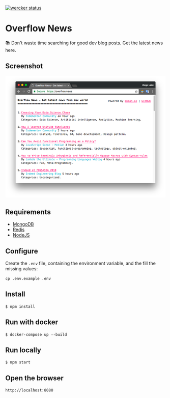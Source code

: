 [![wercker status](https://app.wercker.com/status/7abb18ad3bd562265fdde6cd5edfc93b/m/master "wercker status")](https://app.wercker.com/project/byKey/7abb18ad3bd562265fdde6cd5edfc93b)

# Overflow News
:books: Don't waste time searching for good dev blog posts. Get the latest news here.

## Screenshot
![First Version](assets/screenshot.png)

## Requirements
* [MongoDB](https://www.mongodb.com/)
* [Redis](https://redis.io/)
* [NodeJS](https://nodejs.org/)

## Configure
Create the `.env` file, containing the environment variable, and the fill the missing values:
```
cp .env.example .env
```

## Install
```
$ npm install
```

## Run with docker
```
$ docker-compose up --build
```

## Run locally
```
$ npm start
```

## Open the browser
```
http://localhost:8080
```
